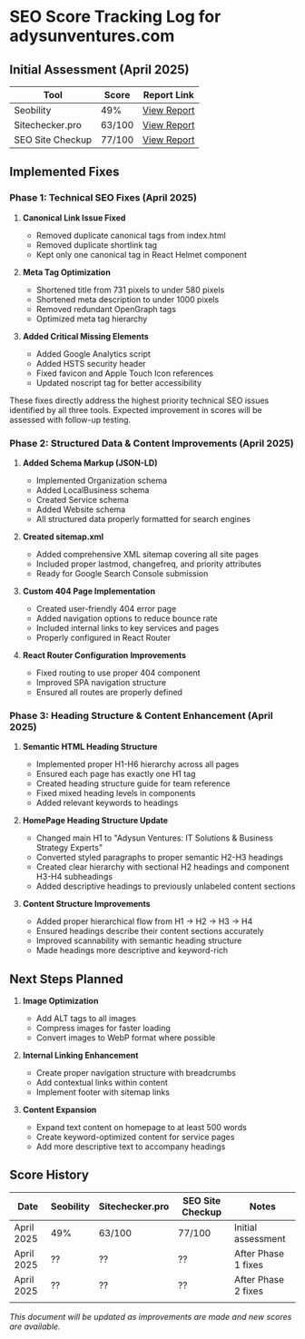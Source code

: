 # SEO Score Tracking Log for adysunventures.com

## Initial Assessment (April 2025)

| Tool | Score | Report Link |
|------|-------|-------------|
| Seobility | 49% | [View Report](https://freetools.seobility.net/en/seocheck/check?url=https%3A%2F%2Fadysunventures.com%2F&crawltype=1) |
| Sitechecker.pro | 63/100 | [View Report](https://sitechecker.pro/app/main/seo-report?share=L0oOUF9rQysJMRRZCVoyCldFB31GKk1%252FUhsAATgbR0g%252BFA4%253D&hiddenDelayPopup=true&pageUrl=https:%2F%2Fadysunventures.com%2F) |
| SEO Site Checkup | 77/100 | [View Report](https://seositecheckup.com/seo-audit/adysunventures.com) |

## Implemented Fixes

### Phase 1: Technical SEO Fixes (April 2025)

1. **Canonical Link Issue Fixed**
   - Removed duplicate canonical tags from index.html
   - Removed duplicate shortlink tag
   - Kept only one canonical tag in React Helmet component

2. **Meta Tag Optimization**
   - Shortened title from 731 pixels to under 580 pixels
   - Shortened meta description to under 1000 pixels
   - Removed redundant OpenGraph tags
   - Optimized meta tag hierarchy

3. **Added Critical Missing Elements**
   - Added Google Analytics script
   - Added HSTS security header
   - Fixed favicon and Apple Touch Icon references
   - Updated noscript tag for better accessibility

These fixes directly address the highest priority technical SEO issues identified by all three tools. Expected improvement in scores will be assessed with follow-up testing.

### Phase 2: Structured Data & Content Improvements (April 2025)

1. **Added Schema Markup (JSON-LD)**
   - Implemented Organization schema
   - Added LocalBusiness schema
   - Created Service schema
   - Added Website schema
   - All structured data properly formatted for search engines

2. **Created sitemap.xml**
   - Added comprehensive XML sitemap covering all site pages
   - Included proper lastmod, changefreq, and priority attributes
   - Ready for Google Search Console submission

3. **Custom 404 Page Implementation**
   - Created user-friendly 404 error page
   - Added navigation options to reduce bounce rate
   - Included internal links to key services and pages
   - Properly configured in React Router

4. **React Router Configuration Improvements**
   - Fixed routing to use proper 404 component
   - Improved SPA navigation structure
   - Ensured all routes are properly defined

### Phase 3: Heading Structure & Content Enhancement (April 2025)

1. **Semantic HTML Heading Structure**
   - Implemented proper H1-H6 hierarchy across all pages
   - Ensured each page has exactly one H1 tag
   - Created heading structure guide for team reference
   - Fixed mixed heading levels in components
   - Added relevant keywords to headings

2. **HomePage Heading Structure Update**
   - Changed main H1 to "Adysun Ventures: IT Solutions & Business Strategy Experts"
   - Converted styled paragraphs to proper semantic H2-H3 headings
   - Created clear hierarchy with sectional H2 headings and component H3-H4 subheadings
   - Added descriptive headings to previously unlabeled content sections

3. **Content Structure Improvements**
   - Added proper hierarchical flow from H1 → H2 → H3 → H4
   - Ensured headings describe their content sections accurately
   - Improved scannability with semantic heading structure
   - Made headings more descriptive and keyword-rich

## Next Steps Planned

1. **Image Optimization**
   - Add ALT tags to all images
   - Compress images for faster loading
   - Convert images to WebP format where possible

2. **Internal Linking Enhancement**
   - Create proper navigation structure with breadcrumbs
   - Add contextual links within content
   - Implement footer with sitemap links

3. **Content Expansion**
   - Expand text content on homepage to at least 500 words
   - Create keyword-optimized content for service pages
   - Add more descriptive text to accompany headings

## Score History

| Date | Seobility | Sitechecker.pro | SEO Site Checkup | Notes |
|------|-----------|-----------------|------------------|-------|
| April 2025 | 49% | 63/100 | 77/100 | Initial assessment |
| April 2025 | ?? | ?? | ?? | After Phase 1 fixes |
| April 2025 | ?? | ?? | ?? | After Phase 2 fixes |
| | | | | |

*This document will be updated as improvements are made and new scores are available.* 